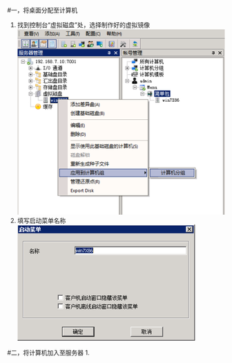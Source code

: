 #一，将桌面分配至计算机
1.  找到控制台“虚拟磁盘”处，选择制作好的虚拟镜像
![](/assets/25-1.png)
2.  填写启动菜单名称
![](/assets/25-2.png)

#二，将计算机加入至服务器
1.  